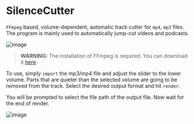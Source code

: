 # SilenceCutter

`FFmpeg` based, volume-dependent, automatic track cutter for `mp4`, `mp3` files.
The program is mainly used to automatically jump-cut videos and podcasts.

![image](https://github.com/JokeUrSelf/SilenceCutter/assets/81817136/9ada0c96-0949-472e-9c61-58d7103bb019)

>**WARNING:** The installation of FFmpeg is required. You can download it [here](https://github.com/BtbN/FFmpeg-Builds/releases).
>

To use, simply `import` the mp3/mp4 file and adjust the slider to the lower volume.
Parts that are quieter than the selected volume are going to be removed from the track. 
Select the desired output format and hit `render`.

You will be prompted to select the file path of the output file.
Now wait for the end of render.

![image](https://github.com/JokeUrSelf/SilenceCutter/assets/81817136/4ade7ba2-0697-4173-b28c-7c6df7be54d4)
